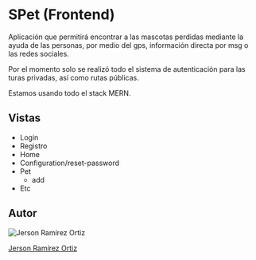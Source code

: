 # SPet (Frontend)

Aplicación que permitirá encontrar a las mascotas perdidas mediante la ayuda de las personas, por medio del gps, información directa por msg o las redes sociales.

Por el momento solo se realizó todo el sistema de autenticación para las turas privadas, así como rutas públicas.

Estamos usando todo el stack MERN.

## Vistas

* Login
* Registro
* Home
* Configuration/reset-password
* Pet
  * add
* Etc

## Autor

![Jerson Ramírez Ortiz](https://avatars.githubusercontent.com/u/43390194?v=4)

[Jerson Ramírez Ortiz](https://www.facebook.com/jersonomar.ramirezortiz/)
